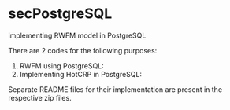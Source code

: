 # secPostgreSQL
implementing RWFM model in PostgreSQL

There are 2 codes for the following purposes:
1. RWFM using PostgreSQL: 
2. Implementing HotCRP in PostgreSQL: 

Separate README files for their implementation are present in the respective zip files.
